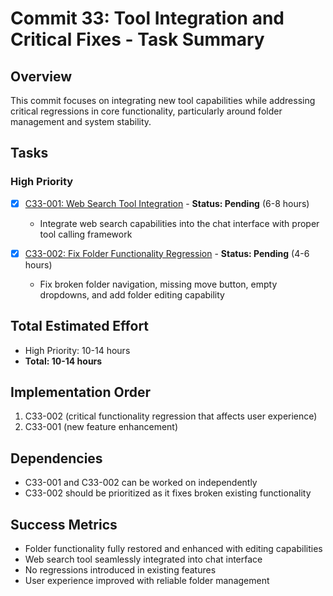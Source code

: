 # Commit 33: Tool Integration and Critical Fixes - Task Summary

## Overview
This commit focuses on integrating new tool capabilities while addressing critical regressions in core functionality, particularly around folder management and system stability.

## Tasks

### High Priority
- [x] [C33-001: Web Search Tool Integration](./C33-001-web-search-tool-integration.md) - **Status: Pending** (6-8 hours)
  - Integrate web search capabilities into the chat interface with proper tool calling framework

- [x] [C33-002: Fix Folder Functionality Regression](./C33-002-fix-folder-functionality-regression.md) - **Status: Pending** (4-6 hours)
  - Fix broken folder navigation, missing move button, empty dropdowns, and add folder editing capability

## Total Estimated Effort
- High Priority: 10-14 hours
- **Total: 10-14 hours**

## Implementation Order
1. C33-002 (critical functionality regression that affects user experience)
2. C33-001 (new feature enhancement)

## Dependencies
- C33-001 and C33-002 can be worked on independently
- C33-002 should be prioritized as it fixes broken existing functionality

## Success Metrics
- Folder functionality fully restored and enhanced with editing capabilities
- Web search tool seamlessly integrated into chat interface
- No regressions introduced in existing features
- User experience improved with reliable folder management

